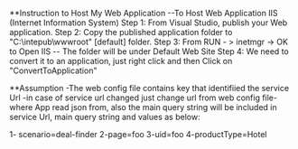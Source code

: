 
**Instruction to Host My Web Application
 --To Host Web Application IIS (Internet Information System)
Step 1: From Visual Studio, publish your Web application.
Step 2: Copy the published application folder to "C:\intepub\wwwroot" [default] folder.
Step 3: From RUN - > inetmgr -> OK      to Open IIS 
-- The folder will be under Default Web Site
Step 4: We need to convert it to an application, just right click and then Click on "ConvertToApplication"


**Assumption
-The web config file contains key that identifiied the service Url -in case of service url changed just change url from web config file- where App read json from, also the main query string will be included in service Url, main query string and values as below: 

1- scenario=deal-finder
2-page=foo
3-uid=foo
4-productType=Hotel
